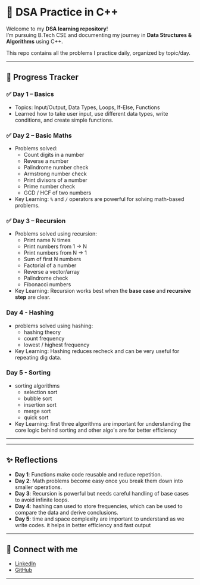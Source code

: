 # 🚀 DSA Practice in C++

Welcome to my **DSA learning repository**!  
I’m pursuing B.Tech CSE and documenting my journey in **Data Structures & Algorithms** using C++.  

This repo contains all the problems I practice daily, organized by topic/day.  

---

## 📅 Progress Tracker

### ✅ Day 1 – Basics
- Topics: Input/Output, Data Types, Loops, If-Else, Functions  
- Learned how to take user input, use different data types, write conditions, and create simple functions.  

### ✅ Day 2 – Basic Maths
- Problems solved:  
  - Count digits in a number  
  - Reverse a number  
  - Palindrome number check  
  - Armstrong number check  
  - Print divisors of a number  
  - Prime number check  
  - GCD / HCF of two numbers  
- Key Learning: `%` and `/` operators are powerful for solving math-based problems.  

### ✅ Day 3 – Recursion
- Problems solved using recursion:  
  - Print name N times  
  - Print numbers from 1 → N  
  - Print numbers from N → 1  
  - Sum of first N numbers  
  - Factorial of a number  
  - Reverse a vector/array  
  - Palindrome check  
  - Fibonacci numbers  
- Key Learning: Recursion works best when the **base case** and **recursive step** are clear.

### Day 4 - Hashing
- problems solved using hashing:
  - hashing theory
  - count frequency
  - lowest / highest frequency
- Key Learning: Hashing reduces recheck and can be very useful for repeating dig data.

### Day 5 - Sorting
- sorting algorithms
  - selection sort
  - bubble sort
  - insertion sort
  - merge sort
  - quick sort
- Key Learning: first three algorithms are important for understanding the core logic behind sorting and other algo's are for better efficiency

---




---

## ✨ Reflections
- **Day 1**: Functions make code reusable and reduce repetition.  
- **Day 2**: Math problems become easy once you break them down into smaller operations.  
- **Day 3**: Recursion is powerful but needs careful handling of base cases to avoid infinite loops.
- **Day 4**: hashing can used to store frequencies, which can be used to compare the data and derive conclusions.
- **Day 5**: time and space complexity are important to understand as we write codes. it helps in better efficiency and fast output

---

## 🔗 Connect with me
- [LinkedIn](https://www.linkedin.com/in/aditya-kumar)  
- [GitHub](https://github.com/AdityaKumar80743)  

---

